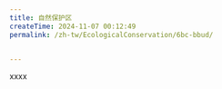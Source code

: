 ```yaml
---
title: 自然保护区
createTime: 2024-11-07 00:12:49
permalink: /zh-tw/EcologicalConservation/6bc-bbud/


---
```


xxxx